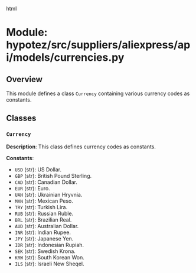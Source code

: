 html
<h1>Module: hypotez/src/suppliers/aliexpress/api/models/currencies.py</h1>

<h2>Overview</h2>
<p>This module defines a class <code>Currency</code> containing various currency codes as constants.</p>

<h2>Classes</h2>

<h3><code>Currency</code></h3>

<p><strong>Description</strong>: This class defines currency codes as constants.</p>

<p><strong>Constants</strong>:</p>
<ul>
  <li><code>USD</code> (str): US Dollar.</li>
  <li><code>GBP</code> (str): British Pound Sterling.</li>
  <li><code>CAD</code> (str): Canadian Dollar.</li>
  <li><code>EUR</code> (str): Euro.</li>
  <li><code>UAH</code> (str): Ukrainian Hryvnia.</li>
  <li><code>MXN</code> (str): Mexican Peso.</li>
  <li><code>TRY</code> (str): Turkish Lira.</li>
  <li><code>RUB</code> (str): Russian Ruble.</li>
  <li><code>BRL</code> (str): Brazilian Real.</li>
  <li><code>AUD</code> (str): Australian Dollar.</li>
  <li><code>INR</code> (str): Indian Rupee.</li>
  <li><code>JPY</code> (str): Japanese Yen.</li>
  <li><code>IDR</code> (str): Indonesian Rupiah.</li>
  <li><code>SEK</code> (str): Swedish Krona.</li>
  <li><code>KRW</code> (str): South Korean Won.</li>
  <li><code>ILS</code> (str): Israeli New Sheqel.</li>
</ul>